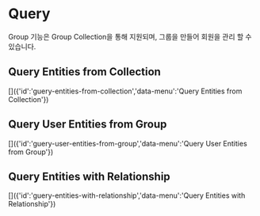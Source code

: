 # Query
[]({'id':'guery','data-menu':'Query'})

Group 기능은 Group Collection을 통해 지원되며, 그룹을 만들어 회원을 관리 할 수 있습니다.

## Query Entities from Collection
[]({'id':'guery-entities-from-collection','data-menu':'Query Entities from Collection'})

## Query User Entities from Group
[]({'id':'guery-user-entities-from-group','data-menu':'Query User Entities from Group'})

## Query Entities with Relationship
[]({'id':'guery-entities-with-relationship','data-menu':'Query Entities with Relationship'})
